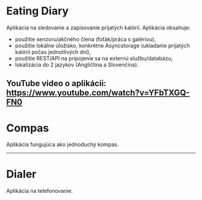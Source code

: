 # Eating Diary
Aplikácia na sledovanie a zapisovanie prijatých kalórií. Aplikácia obsahuje:
- použitie senzoru/akčného člena (foťák/práca s galériou),
- použitie lokálne úložisko, konkrétne Asyncstorage (ukladanie prijatých kalórií počas jednotlivých dní),
- použitie REST/API na pripojenie sa na externú službu/databázu,
- lokalizácia do 2 jazykov (Angličtina a Slovenčina).

YouTube video o aplikácii: https://www.youtube.com/watch?v=YFbTXGQ-FN0
---
# Compas
Aplikácia fungujúca ako jednoduchý kompas. 

---
# Dialer
Aplikácia  na telefonovanie. 
